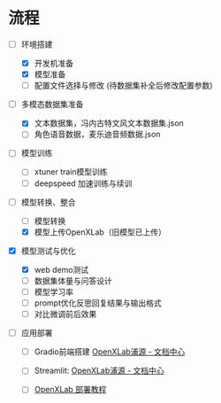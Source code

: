 # 流程

- [ ] 环境搭建

  - [x] 开发机准备
  - [x] 模型准备
  - [ ] 配置文件选择与修改 (待数据集补全后修改配置参数)

- [ ] 多模态数据集准备

  - [x] 文本数据集，冯内古特文风文本数据集.json
  - [ ] 角色语音数据，麦乐迪音频数据.json

- [ ] 模型训练

  - [ ] xtuner train模型训练
  - [ ] deepspeed 加速训练与续训

- [ ] 模型转换、整合

  - [ ] 模型转换
  - [x] 模型上传OpenXLab（旧模型已上传）

- [x] 模型测试与优化

  - [x] web demo测试
  - [ ] 数据集体量与问答设计
  - [ ] 模型学习率
  - [ ] prompt优化反思回复结果与输出格式
  - [ ] 对比微调前后效果

- [ ] 应用部署

  - [ ] Gradio前端搭建 [OpenXLab浦源 - 文档中心](https://link.zhihu.com/?target=https%3A//openxlab.org.cn/docs/apps/Gradio%E5%BA%94%E7%94%A8.html)
  - [ ] Streamlit: [OpenXLab浦源 - 文档中心](https://link.zhihu.com/?target=https%3A//openxlab.org.cn/docs/apps/Streamlit%E5%BA%94%E7%94%A8.html)
  - [ ] [OpenXLab 部署教程](https://github.com/InternLM/Tutorial/tree/camp2/tools/openxlab-deplo)

  

  

